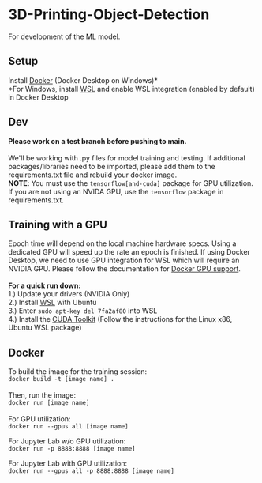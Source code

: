 # 3D-Printing-Object-Detection

For development of the ML model.

## Setup
Install [Docker](https://www.docker.com/) (Docker Desktop on Windows)*\
*For Windows, install [WSL](https://learn.microsoft.com/en-us/windows/wsl/install) and enable WSL integration (enabled by default) in Docker Desktop

## Dev
**Please work on a test branch before pushing to main.**\
\
We'll be working with .py files for model training and testing. 
If additional packages/libraries need to be imported, please add them to the requirements.txt file and rebuild your docker image.\
**NOTE**: You must use the ```tensorflow[and-cuda]``` package for GPU utilization. If you are not using an NVIDA GPU, use the ```tensorflow``` package in requirements.txt. 


## Training with a GPU
Epoch time will depend on the local machine hardware specs. Using a dedicated GPU will speed up the rate an epoch is finished.
If using Docker Desktop, we need to use GPU integration for WSL which will require an NVIDIA GPU. Please follow the documentation for [Docker GPU support](https://docs.docker.com/desktop/features/gpu/).\
\
**For a quick run down:**\
1.) Update your drivers (NVIDIA Only)\
2.) Install [WSL](https://learn.microsoft.com/en-us/windows/wsl/install) with Ubuntu\
3.) Enter ```sudo apt-key del 7fa2af80``` into WSL\
4.) Install the [CUDA Toolkit](https://developer.nvidia.com/cuda-downloads?target_os=Linux&target_arch=x86_64&Distribution=WSL-Ubuntu&target_version=2.0) (Follow the instructions for the Linux x86, Ubuntu WSL package)

## Docker
To build the image for the training session:\
```docker build -t [image name] .```\
\
Then, run the image:\
```docker run [image name]```\
\
For GPU utilization:\
```docker run --gpus all [image name]```

For Jupyter Lab w/o GPU utilization:\
```docker run -p 8888:8888 [image name]```

For Jupyter Lab with GPU utilization:\
```docker run --gpus all -p 8888:8888 [image name]```
